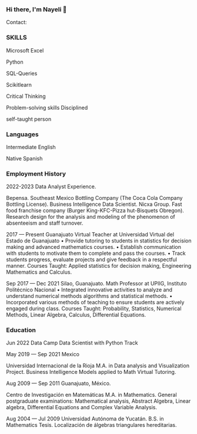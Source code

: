 ### Hi there, I'm Nayeli 👋

Contact:


 
### SKILLS
Microsoft Excel 

Python

SQL-Queries

Scikitlearn

Critical Thinking

Problem-solving skills
Disciplined

self-taught person


### Languages

Intermediate English

Native Spanish

 

### Employment History


2022-2023 Data Analyst Experience.

Bepensa. Southeast Mexico Bottling Company (The Coca Cola Company Bottling License).
Business Intelligence Data Scientist.
Nicxa Group. Fast food franchise company (Burger King-KFC-Pizza hut-Bisquets Obregon). 
Research design for the analysis and modeling of the phenomenon of absenteeism and staff turnover.

2017 — Present
Guanajuato
Virtual Teacher at Universidad Virtual del Estado de Guanajuato
•	Provide tutoring to students in statistics for decision making and advanced mathematics courses.
•	Establish communication with students to motivate them to complete and pass the courses.
•	Track students progress, evaluate projects and give feedback in a respectful manner.
Courses Taught: Applied statistics for decision making, Engineering Mathematics and Calculus.

Sep 2017 — Dec 2021
Silao, Guanajuato.
Math Professor at UPIIG, Instituto Politécnico Nacional
•	Integrated innovative activities to analyze and understand numerical methods algorithms and statistical methods.
•	Incorporated various methods of teaching to ensure students are actively engaged during class.
Courses Taught: Probability, Statistics, Numerical Methods, Linear Algebra, Calculus, Differential Equations.




### Education
 
Jun 2022	Data Camp
Data Scientist with Python Track

 
May 2019 — Sep 2021
Mexico
 
Universidad Internacional de la Rioja
M.A. in Data analysis and Visualization
Project. Business Intelligence Models applied to Math Virtual Tutoring.
 
Aug 2009 — Sep 2011
Guanajuato, México.
 
Centro de Investigación en Matemáticas
M.A. in Mathematics.
General postgraduate examinations: Mathematical analysis, Abstract
Algebra, Linear algebra, Differential Equations and Complex Variable
Analysis.
 

Aug 2004 — Jul 2009	Universidad Autónoma de Yucatán.
B.S. in Mathematics
Tesis. Localización de álgebras triangulares hereditarias.


